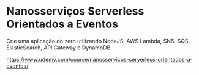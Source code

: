 # Nanosserviços Serverless Orientados a Eventos

 Crie uma aplicação do zero utilizando NodeJS, AWS Lambda, SNS, SQS, ElasticSearch, API Gateway e DynamoDB.

 https://www.udemy.com/course/nanosservicos-serverless-orientados-a-eventos/

